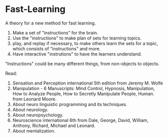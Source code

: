 # Fast-Learning
A theory for a new method for fast learning.

1. Make a set of "instructions" for the brain.
2. Use the "instructions" to make plan of sets for learning topics.
3. play, and replay if necessary, to make others learn the sets for a topic, which consists of "instructions" and more.
4. Have interactive "instrutions" to have the learners understand.

"Instructions" could be many different things, from non-objects to objects.

Read:
1. Sensation and Perception international 5th edition from Jeremy M. Wolfe
2. Manipulation - 6 Manuscripts: Mind Control, Hypnosis, Manipulation, How to Analyze People, How to Secretly Manipulate People, Human. from Leonard Moore.
3. About neuro linguistic programming and its techniques.
4. About neurology.
5. About neuropsychology.
6. Neuroscience international 6th from Dale, George, David, William, Anthony, Richard, Michael and Leonard.
7. About mentalization.
